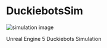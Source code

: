 # DuckiebotsSim


![simulation image](duckiebots_sim_overview.png)

Unreal Engine 5 Duckiebots Simulation
